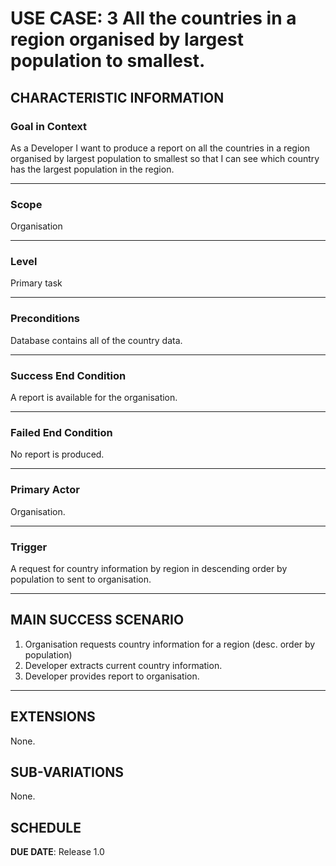 # USE CASE: 3 All the countries in a region organised by largest population to smallest.

## CHARACTERISTIC INFORMATION

### Goal in Context

As a Developer I want to produce a report on all the countries in a region organised 
by largest population to smallest so that I can see which country has the largest 
population in the region.

---

### Scope </h3> Organisation

---

### Level </h3> Primary task

---

### Preconditions </h3> Database contains all of the country data.

---

### Success End Condition </h3> A report is available for the organisation.

---

### Failed End Condition </h3> No report is produced.

---

### Primary Actor </h3> Organisation.

---

### Trigger </h3> A request for country information by region in descending order by population to sent to organisation.

---

## MAIN SUCCESS SCENARIO

1. Organisation requests country information for a region (desc. order by population)
2. Developer extracts current country information.
3. Developer provides report to organisation.

---

## EXTENSIONS

None.

## SUB-VARIATIONS

None.

## SCHEDULE

**DUE DATE**: Release 1.0
